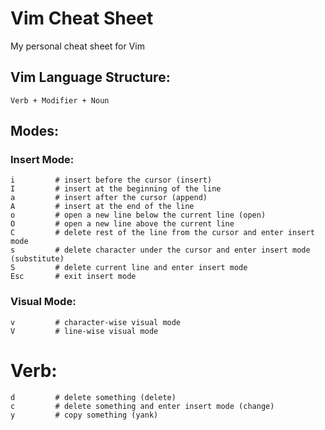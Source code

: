 # Vim Cheat Sheet
My personal cheat sheet for Vim

## Vim Language Structure:
```
Verb + Modifier + Noun
```

## Modes:
### Insert Mode:

```
i         # insert before the cursor (insert)
I         # insert at the beginning of the line
a         # insert after the cursor (append)
A         # insert at the end of the line
o         # open a new line below the current line (open)
O         # open a new line above the current line
C         # delete rest of the line from the cursor and enter insert mode
s         # delete character under the cursor and enter insert mode (substitute)
S         # delete current line and enter insert mode
Esc       # exit insert mode
```

### Visual Mode:
```
v         # character-wise visual mode
V         # line-wise visual mode
```

# Verb:
```
d         # delete something (delete)
c         # delete something and enter insert mode (change)
y         # copy something (yank)
```
